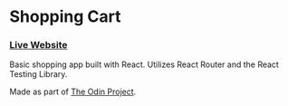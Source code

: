# Shopping Cart

### [Live Website](https://shopping-cart-cjbarr1013.netlify.app/)

Basic shopping app built with React. Utilizes React Router and the React Testing Library.

Made as part of [The Odin Project](https://www.theodinproject.com/lessons/node-path-react-new-shopping-cart).
